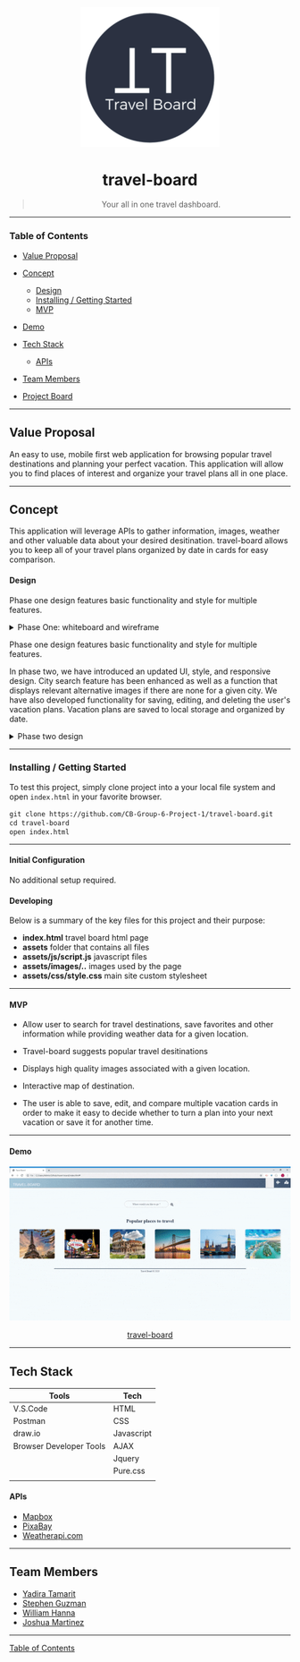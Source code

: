 <div align="center">
  <br>
  <img src="assets\images\misc-imgs\travel-board-rsz.png" alt="travel-board logo" width="250">
  <br>

# travel-board

> Your all in one travel dashboard.
> <br>

</div>

---

### Table of Contents

- [Value Proposal](#value-proposal)

- [Concept](#concept)
  - [Design](#design)
  - [Installing / Getting Started](#inslalling-/-getting-started)
  - [MVP](#mvp)
- [Demo](#demo)
- [Tech Stack](#tech-stack)
  - [APIs](#apis)
- [Team Members](#team-members)
- [Project Board](https://github.com/CB-Group-6-Project-1/travel-board/projects/1 "travel-board")

---

## Value Proposal

An easy to use, mobile first web application for browsing popular travel destinations and planning your perfect vacation. This application will allow you to find places of interest and organize your travel plans all in one place.

---

## Concept

This application will leverage APIs to gather information, images, weather and other valuable data about your desired desitination. travel-board allows you to keep all of your travel plans organized by date in cards for easy comparison.

#### Design

Phase one design features basic functionality and style for multiple features.

<details>
<summary>Phase One: whiteboard and wireframe </summary>
<img src="assets\images\readme-imgs\whiteboard.png">
<img src="assets\images\readme-imgs\home-page.png">
<img src="assets\images\readme-imgs\city-page.png">
<img src="assets\images\readme-imgs\add-vacation-page.png">
<img src="assets\images\readme-imgs\vacation-calendar-page.png">
</details>

Phase one design features basic functionality and style for multiple features.

In phase two, we have introduced an updated UI, style, and responsive design. City search feature has been enhanced as well as a function that displays relevant alternative images if there are none for a given city. We have also developed functionality for saving, editing, and deleting the user's vacation plans. Vacation plans are saved to local storage and organized by date.

<details>
<summary>Phase two design </summary>
<img src ="assets\images\readme-imgs\travel-board-mockup.png">
<img src="assets\images\readme-imgs\Travel Board - 1.png">
<img src="assets\images\readme-imgs\Travel Board - 2.png">
<img src="assets\images\readme-imgs\Travel Board - 3.png">
<img src="assets\images\readme-imgs\Travel Board - 4.png">
<img src="assets\images\readme-imgs\Travel Board - 5.png">
</details>

---

### Installing / Getting Started

To test this project, simply clone project into a your local file system and open `index.html` in your favorite browser.

```
git clone https://github.com/CB-Group-6-Project-1/travel-board.git
cd travel-board
open index.html
```

---

#### Initial Configuration

No additional setup required.

#### Developing

Below is a summary of the key files for this project and their purpose:

- **index.html** travel board html page
- **assets** folder that contains all files
- **assets/js/script.js** javascript files
- **assets/images/..** images used by the page
- **assets/css/style.css** main site custom stylesheet

---

#### MVP

- Allow user to search for travel destinations, save favorites and other information while providing weather data for a given location.

- Travel-board suggests popular travel desitinations
- Displays high quality images associated with a given location.
- Interactive map of destination.
- The user is able to save, edit, and compare multiple vacation cards in order to make it easy to decide whether to turn a plan into your next vacation or save it for another time.

---

#### Demo

<img src ="assets\images\readme-imgs\travel-board-demo-gif.gif">

<div align="center">

[travel-board](https://cb-group-6-project-1.github.io/travel-board/ "Try it out!") </div>

---

## Tech Stack

| Tools                   | Tech       |
| ----------------------- | ---------- |
| V.S.Code                | HTML       |
| Postman                 | CSS        |
| draw\.io                | Javascript |
| Browser Developer Tools | AJAX       |
|                         | Jquery     |
|                         | Pure.css   |
|                         |            |

#### APIs

- [Mapbox](https://docs.mapbox.com/api/)
- [PixaBay](https://pixabay.com/api/docs/)
- [Weatherapi.com](https://www.weatherapi.com/)

---

## Team Members

- [Yadira Tamarit](https://github.com/ystamaritq)
- [Stephen Guzman](https://github.com/steveo9219)
- [William Hanna](https://github.com/wrhcodecamp)
- [Joshua Martinez](https://github.com/JDMartinez1531)

---

[Table of Contents](#table-of-contents)
